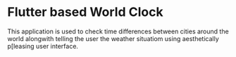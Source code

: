 # Flutter based World Clock

This application is used to check time differences between cities around the world alongwith telling the user the weather situatiom using aesthetically p[leasing user interface.

